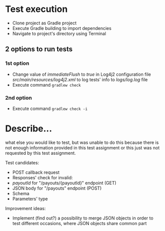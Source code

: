 # Test execution
* Clone project as Gradle project
* Execute Gradle building to import dependencies
* Navigate to project's directory using Terminal

## 2 options to run tests
### 1st option
* Change value of _immediateFlush_ to _true_ in Log4j2 configuration file _src/main/resources/log4j2.xml_ to log tests' info to _logs/log.log_ file
* Execute command ```gradlew check```

### 2nd option
* Execute command ```gradlew check -i```

# Describe...
what else you would like to test, but was unable to do this because there is not enough information provided in this test assignment or this just was not requested by this test assignment.

Test candidates:
* POST callback request
* Responses' check for invalid:
 * _payoutId_ for "/payouts/{payoutId}" endpoint (GET)
 * JSON body for "/payouts" endpoint (POST)
  * Schema
  * Parameters' type

Improvement ideas:
* Implement (find out?) a possibility to merge JSON objects in order to test different occasions, where JSON objects share common part